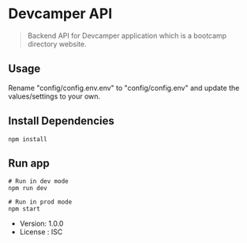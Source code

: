 # Devcamper API
 
> Backend API for Devcamper application which is a bootcamp directory website.

## Usage

Rename "config/config.env.env" to "config/config.env" and update the values/settings to your own.

## Install Dependencies
```
npm install
```

## Run app
```
# Run in dev mode
npm run dev

# Run in prod mode
npm start
```

- Version: 1.0.0
- License : ISC